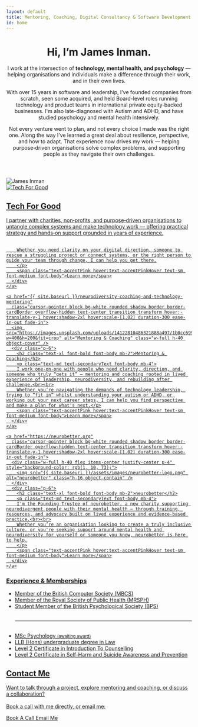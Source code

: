 ```yaml
---
layout: default
title: Mentoring, Coaching, Digital Consultancy & Software Development
id: home
---
```


<header class="max-w-6xl mx-auto py-4 px-12 text-center fade-in">
  <h1 class="text-5xl font-display font-normal mb-8">Hi, I’m James Inman.</h1>
  <p class="text-xl text-secondaryText max-w-2xl mx-auto font-body mb-4">
  I work at the intersection of <strong>technology, mental health, and psychology</strong> — helping organisations and individuals make a difference through their work, and in their own lives.
  </p>

  <p class="text-md text-secondaryText max-w-2xl mx-auto font-body mb-4">With over 15 years in software and leadership, I’ve founded companies from scratch, seen some acquired, and held Board-level roles running technology and product teams in international private equity‑backed businesses. I'm also late-diagnosed with Autism and ADHD, and have studied psychology and mental health intensively.
  </p>

  <p class="text-md text-secondaryText max-w-2xl mx-auto font-body mb-4">
    Not every venture went to plan, and not every choice I made was the right one. Along the way I’ve learned a great deal about resilience, perspective, and how to adapt. That experience now drives my work — helping purpose‑driven organisations solve complex problems, and supporting people as they navigate their own challenges.
  </p>
</header>

<section class="max-w-6xl mx-auto px-4 fade-in">
  <div class="relative flex justify-center mb-12">
    <img src="{{ site.baseurl }}/assets/images/headshot.jpg" alt="James Inman" class="rounded-lg shadow-lg w-full max-w-4xl h-96 object-cover object-top" />
  </div>

  <div class="grid md:grid-cols-3 gap-6 relative z-10 -mt-16">
    <a href="https://otaina.co.uk"
      class="cursor-pointer block bg-white rounded shadow border border-cardBorder overflow-hidden text-center transition transform hover:-translate-y-1 hover:shadow-2xl hover:scale-[1.02] duration-300 ease-in-out fade-in">
      <img src="https://images.unsplash.com/photo-1522071820081-009f0129c71c?w=400&h=200&fit=crop" alt="Tech For Good" class="w-full h-40 object-cover" />
      <div class="p-6">
        <h2 class="text-xl font-bold font-body mb-2">Tech For Good</h2>
        <p class="text-md text-secondaryText font-body mb-4">
        I partner with charities, non‑profits, and purpose‑driven organisations to untangle complex systems and make technology work  — offering practical strategy and hands‑on support grounded in years of experience.<br><br>

        Whether you need clarity on your digital direction, someone to rescue a struggling project or connect systems, or the right person to guide your team through change, I can help you get there.
        </p>
        <span class="text-accentPink hover:text-accentPinkHover text-sm font-medium font-body">Learn more</span>
      </div>
    </a>

    <a href="{{ site.baseurl }}/neurodiversity-coaching-and-technology-mentoring"
      class="cursor-pointer block bg-white rounded shadow border border-cardBorder overflow-hidden text-center transition transform hover:-translate-y-1 hover:shadow-2xl hover:scale-[1.02] duration-300 ease-in-out fade-in">
      <img src="https://images.unsplash.com/uploads/14122810486321888a497/1b0cc699?w=400&h=200&fit=crop" alt="Mentoring & Coaching" class="w-full h-40 object-cover" />
      <div class="p-6">
        <h2 class="text-xl font-bold font-body mb-2">Mentoring & Coaching</h2>
        <p class="text-md text-secondaryText font-body mb-4">
        I work one‑on‑one with people who need clarity, direction, and someone who truly “gets it” — mentoring and coaching rooted in lived experience of leadership, neurodiversity, and rebuilding after challenge.<br><br>
        Whether you’re navigating the demands of technology leadership, trying to “fit in” whilst understanding your autism or ADHD, or working out your next career steps, I can help you find perspective and make a plan for what's next.</p>
        <span class="text-accentPink hover:text-accentPinkHover text-sm font-medium font-body">Learn more</span>
      </div>
    </a>

    <a href="https://neurobetter.org"
      class="cursor-pointer block bg-white rounded shadow border border-cardBorder overflow-hidden text-center transition transform hover:-translate-y-1 hover:shadow-2xl hover:scale-[1.02] duration-300 ease-in-out fade-in">
      <div class="w-full h-40 flex items-center justify-center p-4" style="background-color: rgb(1, 10, 73);">
        <img src="{{ site.baseurl }}/assets/images/neurobetter-logo.png" alt="neurobetter" class="h-16 object-contain" />
      </div>
      <div class="p-6">
        <h2 class="text-xl font-bold font-body mb-2">neurobetter</h2>
        <p class="text-md text-secondaryText font-body mb-4">
        I'm the Founding Trustee of neurobetter, a new charity supporting neurodivergent people with their mental health — through training, resources, and advocacy built on lived experience and evidence‑based practice.<br><br>
        Whether you’re an organisation looking to create a truly inclusive culture, or you're seeking support around mental health and neurodiversity for yourself or someone you know, neurobetter is here to help.
        </p>
        <span class="text-accentPink hover:text-accentPinkHover text-sm font-medium font-body">Learn more</span>
      </div>
    </a>
  </div>
</section>

<section class="max-w-3xl mx-auto px-4 mt-12 fade-in">
  <div class="bg-gray-100 border border-cardBorder rounded-xl shadow-sm p-6 text-center">
    <h3 class="text-xl font-bold mb-4">Experience & Memberships</h3>
    <ul class="text-secondaryText text-md space-y-2">
      <li>Member of the British Computer Society (MBCS)</li>
      <li>Member of the Royal Society of Public Health (MRSPH)</li>
      <li>Student Member of the British Psychological Society (BPS)</li>
      <br><hr><br>
      <li>MSc Psychology <small>(awaiting award)</small></li>
      <li>LLB (Hons) undergraduate degree in Law</li>
      <li>Level 2 Certificate in Introduction To Counselling</li>
      <li>Level 2 Certificate in Self-Harm and Suicide Awareness and Prevention</li>
    </ul>
  </div>
</section>

<section class="max-w-3xl mx-auto px-4 py-16 text-center fade-in">
  <h2 class="text-xl font-bold mb-4">Contact Me</h2>
  <p class="text-md text-secondaryText font-body mb-6">
    Want to talk through a project, explore mentoring and coaching, or discuss a collaboration?<br><br>Book a call with me directly, or email me:
  </p>
  <a href="https://tidycal.com/jamesinman/20-minute-introduction-call" target="_blank" rel="noopener"
    class="inline-block bg-callToAction hover:bg-callToActionHover text-white font-medium py-3 px-6 mr-4 rounded shadow font-body">
    Book A Call
  </a>
  <a href="mailto:james@jamesinman.co.uk"
    class="inline-block bg-callToAction hover:bg-callToActionHover text-white font-medium py-3 px-6 rounded shadow font-body">
    Email Me
  </a>
</section>
